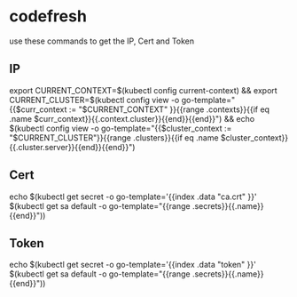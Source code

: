 # codefresh

use these commands to get the IP, Cert and Token

## IP
export CURRENT_CONTEXT=$(kubectl config current-context) && export CURRENT_CLUSTER=$(kubectl config view -o go-template="{{\$curr_context := \"$CURRENT_CONTEXT\" }}{{range .contexts}}{{if eq .name \$curr_context}}{{.context.cluster}}{{end}}{{end}}") && echo $(kubectl config view -o go-template="{{\$cluster_context := \"$CURRENT_CLUSTER\"}}{{range .clusters}}{{if eq .name \$cluster_context}}{{.cluster.server}}{{end}}{{end}}")

## Cert
echo $(kubectl get secret -o go-template='{{index .data "ca.crt" }}' $(kubectl get sa default -o go-template="{{range .secrets}}{{.name}}{{end}}"))

## Token
echo $(kubectl get secret -o go-template='{{index .data "token" }}' $(kubectl get sa default -o go-template="{{range .secrets}}{{.name}}{{end}}"))
